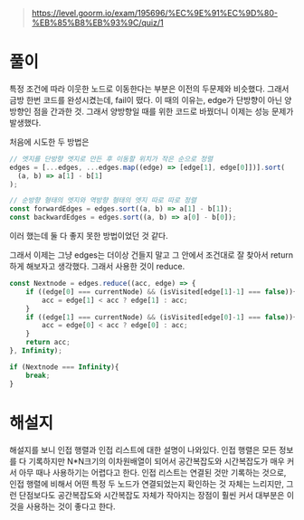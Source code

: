 > https://level.goorm.io/exam/195696/%EC%9E%91%EC%9D%80-%EB%85%B8%EB%93%9C/quiz/1

# 풀이

특정 조건에 따라 이웃한 노드로 이동한다는 부분은 이전의 두문제와 비슷했다.
그래서 금방 한번 코드를 완성시켰는데,
fail이 떴다. 이 때의 이유는, edge가 단방향이 아닌 양방향인 점을 간과한 것.
그래서 양방향일 때를 위한 코드로 바꿨더니 이제는 성능 문제가 발생했다.

처음에 시도한 두 방법은

```js
// 엣지를 단방향 엣지로 만든 후 이동할 위치가 작은 순으로 정렬
edges = [...edges, ...edges.map((edge) => [edge[1], edge[0]])].sort(
  (a, b) => a[1] - b[1]
);

// 순방향 형태의 엣지와 역방향 형태의 엣지 따로 따로 정렬
const forwardEdges = edges.sort((a, b) => a[1] - b[1]);
const backwardEdges = edges.sort((a, b) => a[0] - b[0]);
```

이러 했는데 둘 다 좋지 못한 방법이었던 것 같다.

그래서 이제는 그냥 edges는 더이상 건들지 말고 그 안에서 조건대로 잘 찾아서 return하게 해보자고 생각했다.
그래서 사용한 것이 reduce.

```js
const Nextnode = edges.reduce((acc, edge) => {
    if ((edge[0] === currentNode) && (isVisited[edge[1]-1] === false)){
        acc = edge[1] < acc ? edge[1] : acc;
    }
    if ((edge[1] === currentNode) && (isVisited[edge[0]-1] === false)){
        acc = edge[0] < acc ? edge[0] : acc;
    }
    return acc;
}, Infinity);

if (Nextnode === Infinity){
    break;
}
```

# 해설지

해설지를 보니 인접 행렬과 인접 리스트에 대한 설명이 나와있다.
인접 행렬은 모든 정보를 다 기록하지만 N\*N크기의 이차원배열이 되어서 공간복잡도와 시간복잡도가 매우 커서 아무 때나 사용하기는 어렵다고 한다.
인접 리스트는 연결된 것만 기록하는 것으로,
인접 행렬에 비해서 어떤 특정 두 노드가 연결되었는지 확인하는 것 자체는 느리지만,
그런 단점보다도 공간복잡도와 시간복잡도 자체가 작아지는 장점이 훨씬 커서 대부분은 이것을 사용하는 것이 좋다고 한다.
